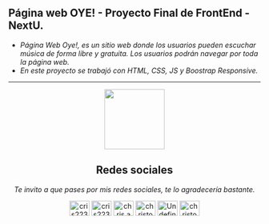 ## Página web OYE! - Proyecto Final de FrontEnd - NextU.

<i><p aligh="justify">
- Página Web Oye!, es un sitio web donde los usuarios pueden escuchar música de forma libre y gratuita. Los usuarios podrán navegar por toda la página web.
- En este proyecto se trabajó con HTML, CSS, JS y Boostrap Responsive. </p></i>

---

<p align="center"><img width="120" src="https://user-images.githubusercontent.com/6661165/91657958-61b4fd00-eb00-11ea-9def-dc7ef5367e34.png" />
<h2 align="center">Redes sociales</h2></p>
<i><p align="center">Te invito a que pases por mis redes sociales, te lo agradecería bastante.</p></i>
  
<p align="center">
<a href="https://fb.com/cris223511" target="blank"><img align="center" src="https://raw.githubusercontent.com/rahuldkjain/github-profile-readme-generator/master/src/images/icons/Social/facebook.svg" alt="cris223511" height="30" width="40" /></a>
<a href="https://twitter.com/cris223511" target="blank"><img align="center" src="https://raw.githubusercontent.com/rahuldkjain/github-profile-readme-generator/master/src/images/icons/Social/twitter.svg" alt="cris223511" height="30" width="40" /></a>
<a href="https://instagram.com/chris.antps_18" target="blank"><img align="center" src="https://raw.githubusercontent.com/rahuldkjain/github-profile-readme-generator/master/src/images/icons/Social/instagram.svg" alt="chris.antps_18" height="30" width="40" /></a>
<a href="https://www.youtube.com/channel/UC9CdEoE4egh0uHrHMn7J5lA" target="blank"><img align="center" src="https://raw.githubusercontent.com/rahuldkjain/github-profile-readme-generator/master/src/images/icons/Social/youtube.svg" alt="christopher ps" height="30" width="40" /></a>
<a href="https://discord.gg/Undefine2K#7750" target="blank"><img align="center" src="https://raw.githubusercontent.com/rahuldkjain/github-profile-readme-generator/master/src/images/icons/Social/discord.svg" alt="Undefine2K#7750" height="30" width="40" /></a>
<a href="https://www.linkedin.com/in/christopher-ps-5a5b84202/" target="blank"><img align="center" src="https://raw.githubusercontent.com/rahuldkjain/github-profile-readme-generator/master/src/images/icons/Social/linked-in-alt.svg" alt="christopher PS" height="30" width="40" /></a> 
</p>
